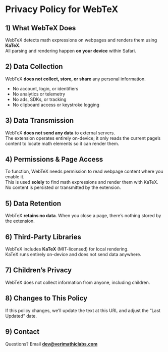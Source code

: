 # Privacy Policy for WebTeX

## 1) What WebTeX Does
WebTeX detects math expressions on webpages and renders them using **KaTeX**.  
All parsing and rendering happen **on your device** within Safari.

## 2) Data Collection
WebTeX **does not collect, store, or share** any personal information.

- No account, login, or identifiers
- No analytics or telemetry
- No ads, SDKs, or tracking
- No clipboard access or keystroke logging

## 3) Data Transmission
WebTeX **does not send any data** to external servers.  
The extension operates entirely on-device; it only reads the current page’s content to locate math elements so it can render them.

## 4) Permissions & Page Access
To function, WebTeX needs permission to read webpage content where you enable it.  
This is used **solely** to find math expressions and render them with KaTeX.  
No content is persisted or transmitted by the extension.

## 5) Data Retention
WebTeX **retains no data**. When you close a page, there’s nothing stored by the extension.

## 6) Third-Party Libraries
WebTeX includes **KaTeX** (MIT-licensed) for local rendering.  
KaTeX runs entirely on-device and does not send data anywhere.

## 7) Children’s Privacy
WebTeX does not collect information from anyone, including children.

## 8) Changes to This Policy
If this policy changes, we’ll update the text at this URL and adjust the “Last Updated” date.

## 9) Contact
Questions? Email **dev@verimathiclabs.com**
